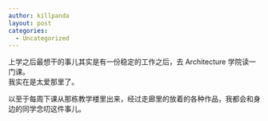 ```yaml
---
author: killpanda
layout: post
categories:
  - Uncategorized
---
```

上学之后最想干的事儿其实是有一份稳定的工作之后，去 Architecture 学院读一门课。  
我实在是太爱那里了。

以至于每周下课从那栋教学楼里出来，经过走廊里的放着的各种作品，我都会和身边的同学念叨这件事儿。
